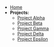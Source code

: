 <!-- _sidebar.md -->

* [Home](/)
* **Projects:**
    * [Project Alpha](project-alpha.md)
    * [Project Beta](project-beta.md)
    * [Project Gamma](project-gamma.md)
    * [Project Delta](project-delta.md)
    * [Project Epsilon](project-epsilon.md)
